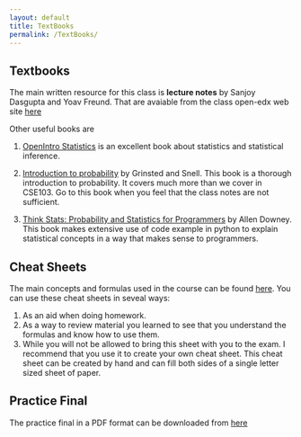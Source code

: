 ```yaml
---
layout: default
title: TextBooks
permalink: /TextBooks/
---
```

## Textbooks ##

The main written resource for this class is
**lecture notes** by Sanjoy Dasgupta and Yoav Freund. That are
avaiable from the class open-edx web site
[here](http://edx.cse.ucsd.edu:18010/textbooks/course-v1:UCSD+CSE103+2016_Fall)

Other useful books are

1. [OpenIntro Statistics](https://www.openintro.org/stat/index.php) is
an excellent book about statistics and statistical inference.

1.  [Introduction to probability](/Resources/GrinsteadSnell.pdf) by Grinsted and Snell.
  This book is a thorough introduction to probability. It covers much
  more than we cover in CSE103. Go to this book when you feel that the
  class notes are not sufficient.
  
1.  [Think Stats: Probability and Statistics for Programmers](http://nb.mit.edu/f/16682)
  by Allen Downey. This book makes extensive use of code example in
  python to explain statistical concepts in a way that makes sense to programmers.

## Cheat Sheets ##
The main concepts and formulas used in the
course can be found [here](/Resources/CheatSheet.pdf). You can use
these cheat sheets in seveal ways:

1. As an aid when doing homework.
2. As a way to review material you learned to see that you understand
the formulas and know how to use them.
3.  While you will not be allowed to bring this sheet with you to the
exam. I recommend that you use it to create your own cheat sheet. This
cheat sheet can be created by hand and can fill both sides of a single
letter sized sheet of paper.

## Practice Final ##
The practice final in a PDF format can be downloaded from [here](/Resources/Fall2015_CombinedPracticeFinal.pdf)



